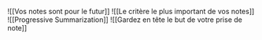 ![[Vos notes sont pour le futur]]
![[Le critère le plus important de vos notes]]
![[Progressive Summarization]]
![[Gardez en tête le but de votre prise de note]]